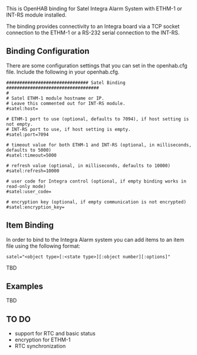 This is OpenHAB binding for Satel Integra Alarm System with ETHM-1 or INT-RS module installed.

The binding provides connectivity to an Integra board via a TCP socket connection to the ETHM-1 or a RS-232 serial connection to the INT-RS.

## Binding Configuration

There are some configuration settings that you can set in the openhab.cfg file. Include the following in your openhab.cfg.

```
############################### Satel Binding ###################################
#
# Satel ETHM-1 module hostname or IP.
# Leave this commented out for INT-RS module.  
#satel:host=

# ETHM-1 port to use (optional, defaults to 7094), if host setting is not empty.
# INT-RS port to use, if host setting is empty.
#satel:port=7094

# timeout value for both ETHM-1 and INT-RS (optional, in milliseconds, defaults to 5000)
#satel:timeout=5000

# refresh value (optional, in milliseconds, defaults to 10000)
#satel:refresh=10000

# user code for Integra control (optional, if empty binding works in read-only mode)
#satel:user_code=

# encryption key (optional, if empty communication is not encrypted)
#satel:encryption_key=
```
## Item Binding

In order to bind to the Integra Alarm system you can add items to an item file using the following format:

```
satel="<object type>[:<state type>][:object number][:options]"
```

TBD

## Examples

TBD

## TO DO
* support for RTC and basic status
* encryption for ETHM-1
* RTC synchronization
